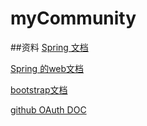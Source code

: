 # myCommunity

##资料
[Spring 文档](https://spring.io/)

[Spring 的web文档](https://spring.io/guides/gs/serving-web-content/)

[bootstrap文档](https://v3.bootcss.com/components/)

[github OAuth DOC](https://developer.github.com/apps/building-github-apps/creating-a-github-app/)
